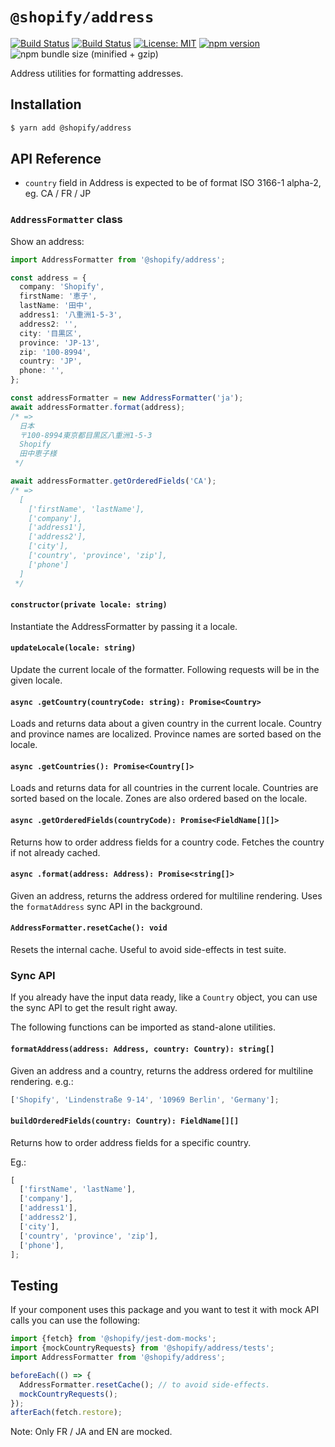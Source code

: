 # `@shopify/address`

[![Build Status](https://github.com/Shopify/quilt/workflows/Node-CI/badge.svg?branch=main)](https://github.com/Shopify/quilt/actions?query=workflow%3ANode-CI)
[![Build Status](https://github.com/Shopify/quilt/workflows/Ruby-CI/badge.svg?branch=main)](https://github.com/Shopify/quilt/actions?query=workflow%3ARuby-CI)
[![License: MIT](https://img.shields.io/badge/License-MIT-green.svg)](LICENSE.md) [![npm version](https://badge.fury.io/js/%40shopify%2Faddress.svg)](https://badge.fury.io/js/%40shopify%2Faddress)
![npm bundle size (minified + gzip)](https://img.shields.io/bundlephobia/minzip/%40shopify%2Faddress.svg)

Address utilities for formatting addresses.

## Installation

```bash
$ yarn add @shopify/address
```

## API Reference

- `country` field in Address is expected to be of format ISO 3166-1 alpha-2, eg. CA / FR / JP

### `AddressFormatter` class

Show an address:

```ts
import AddressFormatter from '@shopify/address';

const address = {
  company: 'Shopify',
  firstName: '恵子',
  lastName: '田中',
  address1: '八重洲1-5-3',
  address2: '',
  city: '目黒区',
  province: 'JP-13',
  zip: '100-8994',
  country: 'JP',
  phone: '',
};

const addressFormatter = new AddressFormatter('ja');
await addressFormatter.format(address);
/* =>
  日本
  〒100-8994東京都目黒区八重洲1-5-3
  Shopify
  田中恵子様
 */

await addressFormatter.getOrderedFields('CA');
/* =>
  [
    ['firstName', 'lastName'],
    ['company'],
    ['address1'],
    ['address2'],
    ['city'],
    ['country', 'province', 'zip'],
    ['phone']
  ]
 */
```

#### `constructor(private locale: string)`

Instantiate the AddressFormatter by passing it a locale.

#### `updateLocale(locale: string)`

Update the current locale of the formatter. Following requests will be in the given locale.

#### `async .getCountry(countryCode: string): Promise<Country>`

Loads and returns data about a given country in the current locale. Country and province names are localized. Province names are sorted based on the locale.

#### `async .getCountries(): Promise<Country[]>`

Loads and returns data for all countries in the current locale. Countries are sorted based on the locale. Zones are also ordered based on the locale.

#### `async .getOrderedFields(countryCode): Promise<FieldName[][]>`

Returns how to order address fields for a country code. Fetches the country if not already cached.

#### `async .format(address: Address): Promise<string[]>`

Given an address, returns the address ordered for multiline rendering. Uses the `formatAddress` sync API in the background.

#### `AddressFormatter.resetCache(): void`

Resets the internal cache. Useful to avoid side-effects in test suite.

### Sync API

If you already have the input data ready, like a `Country` object, you can use the sync API to get the result right away.

The following functions can be imported as stand-alone utilities.

#### `formatAddress(address: Address, country: Country): string[]`

Given an address and a country, returns the address ordered for multiline rendering. e.g.:

```typescript
['Shopify', 'Lindenstraße 9-14', '10969 Berlin', 'Germany'];
```

#### `buildOrderedFields(country: Country): FieldName[][]`

Returns how to order address fields for a specific country.

Eg.:

```typescript
[
  ['firstName', 'lastName'],
  ['company'],
  ['address1'],
  ['address2'],
  ['city'],
  ['country', 'province', 'zip'],
  ['phone'],
];
```

## Testing

If your component uses this package and you want to test it with mock API calls you can use the following:

```ts
import {fetch} from '@shopify/jest-dom-mocks';
import {mockCountryRequests} from '@shopify/address/tests';
import AddressFormatter from '@shopify/address';

beforeEach(() => {
  AddressFormatter.resetCache(); // to avoid side-effects.
  mockCountryRequests();
});
afterEach(fetch.restore);
```

Note: Only FR / JA and EN are mocked.
